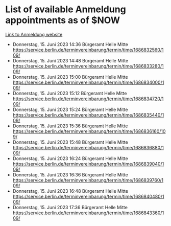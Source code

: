 # List of available Anmeldung appointments as of $NOW
[Link to Anmeldung website](https://service.berlin.de/terminvereinbarung/termin/tag.php?termin=1&anliegen[]=120686&dienstleisterlist=122210,122217,327316,122219,327312,122227,327314,122231,327346,122243,327348,122254,122252,329742,122260,329745,122262,329748,122271,327278,122273,327274,122277,327276,330436,122280,327294,122282,327290,122284,327292,122291,327270,122285,327266,122286,327264,122296,327268,150230,329760,122297,327286,122294,327284,122312,329763,122314,329775,122304,327330,122311,327334,122309,327332,317869,122281,327352,122279,329772,122283,122276,327324,122274,327326,122267,329766,122246,327318,122251,327320,122257,327322,122208,327298,122226,327300&herkunft=http%3A%2F%2Fservice.berlin.de%2Fdienstleistung%2F120686%2F)
- Donnerstag, 15. Juni 2023 14:36 Bürgeramt Helle Mitte https://service.berlin.de/terminvereinbarung/termin/time/1686832560/109/
- Donnerstag, 15. Juni 2023 14:48 Bürgeramt Helle Mitte https://service.berlin.de/terminvereinbarung/termin/time/1686833280/109/
- Donnerstag, 15. Juni 2023 15:00 Bürgeramt Helle Mitte https://service.berlin.de/terminvereinbarung/termin/time/1686834000/109/
- Donnerstag, 15. Juni 2023 15:12 Bürgeramt Helle Mitte https://service.berlin.de/terminvereinbarung/termin/time/1686834720/109/
- Donnerstag, 15. Juni 2023 15:24 Bürgeramt Helle Mitte https://service.berlin.de/terminvereinbarung/termin/time/1686835440/109/
- Donnerstag, 15. Juni 2023 15:36 Bürgeramt Helle Mitte https://service.berlin.de/terminvereinbarung/termin/time/1686836160/109/
- Donnerstag, 15. Juni 2023 15:48 Bürgeramt Helle Mitte https://service.berlin.de/terminvereinbarung/termin/time/1686836880/109/
- Donnerstag, 15. Juni 2023 16:24 Bürgeramt Helle Mitte https://service.berlin.de/terminvereinbarung/termin/time/1686839040/109/
- Donnerstag, 15. Juni 2023 16:36 Bürgeramt Helle Mitte https://service.berlin.de/terminvereinbarung/termin/time/1686839760/109/
- Donnerstag, 15. Juni 2023 16:48 Bürgeramt Helle Mitte https://service.berlin.de/terminvereinbarung/termin/time/1686840480/109/
- Donnerstag, 15. Juni 2023 17:36 Bürgeramt Helle Mitte https://service.berlin.de/terminvereinbarung/termin/time/1686843360/109/
